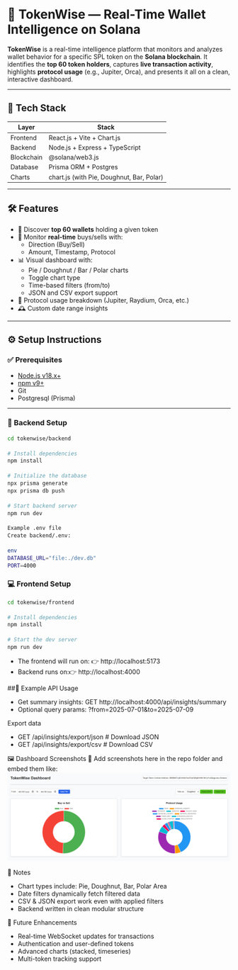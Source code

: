 # 🚀 TokenWise — Real-Time Wallet Intelligence on Solana

**TokenWise** is a real-time intelligence platform that monitors and analyzes wallet behavior for a specific SPL token on the **Solana blockchain**. It identifies the **top 60 token holders**, captures **live transaction activity**, highlights **protocol usage** (e.g., Jupiter, Orca), and presents it all on a clean, interactive dashboard.

---

## 🔧 Tech Stack

| Layer         | Stack                       |
|--------------|-----------------------------|
| Frontend     | React.js + Vite + Chart.js  |
| Backend      | Node.js + Express + TypeScript |
| Blockchain   | @solana/web3.js             |
| Database     | Prisma ORM + Postgres         |
| Charts       | chart.js (with Pie, Doughnut, Bar, Polar) |

---

## 🛠️ Features

- 🧾 Discover **top 60 wallets** holding a given token
- 🔄 Monitor **real-time** buys/sells with:
  - Direction (Buy/Sell)
  - Amount, Timestamp, Protocol
- 📊 Visual dashboard with:
  - Pie / Doughnut / Bar / Polar charts
  - Toggle chart type
  - Time-based filters (from/to)
  - JSON and CSV export support
- 🧠 Protocol usage breakdown (Jupiter, Raydium, Orca, etc.)
- 🕰️ Custom date range insights

---

## ⚙️ Setup Instructions

### ✅ Prerequisites

- [Node.js v18.x+](https://nodejs.org/)
- [npm v9+](https://www.npmjs.com/)
- Git
- Postgresql (Prisma)

---

### 🔌 Backend Setup

```bash
cd tokenwise/backend

# Install dependencies
npm install

# Initialize the database
npx prisma generate
npx prisma db push

# Start backend server
npm run dev

Example .env file
Create backend/.env:

env
DATABASE_URL="file:./dev.db"
PORT=4000
```

### 💻 Frontend Setup

```bash
cd tokenwise/frontend

# Install dependencies
npm install

# Start the dev server
npm run dev
```


- The frontend will run on: 👉 http://localhost:5173
- Backend runs on:👉 http://localhost:4000

##🧪 Example API Usage
- Get summary insights: GET http://localhost:4000/api/insights/summary
- Optional query params: ?from=2025-07-01&to=2025-07-09

Export data
- GET /api/insights/export/json   # Download JSON
- GET /api/insights/export/csv    # Download CSV

🖼️ Dashboard Screenshots
📌 Add screenshots here in the repo folder and embed them like:
![Dashboard Overview](dashboard-overview.png)



🧠 Notes
- Chart types include: Pie, Doughnut, Bar, Polar Area
- Date filters dynamically fetch filtered data
- CSV & JSON export work even with applied filters
- Backend written in clean modular structure

📌 Future Enhancements
- Real-time WebSocket updates for transactions
- Authentication and user-defined tokens
- Advanced charts (stacked, timeseries)
- Multi-token tracking support

